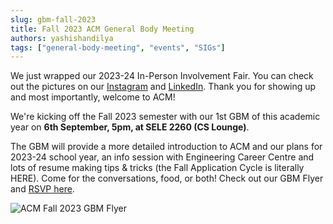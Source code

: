```yaml
---
slug: gbm-fall-2023
title: Fall 2023 ACM General Body Meeting
authors: yashishandilya
tags: ["general-body-meeting", "events", "SIGs"]
---
```


We just wrapped our 2023-24 In-Person Involvement Fair. You can check out the pictures on our [Instagram](https://www.instagram.com/acmatuic/) and [LinkedIn](https://www.linkedin.com/company/acm-cs-uic/). Thank you for showing up and most importantly, welcome to ACM!

We're kicking off the Fall 2023 semester with our 1st GBM of this academic year on **6th September, 5pm, at SELE 2260 (CS Lounge)**.

The GBM will provide a more detailed introduction to ACM and our plans for 2023-24 school year, an info session with Engineering Career Centre and lots of resume making tips & tricks (the Fall Application Cycle is literally HERE). Come for the conversations, food, or both! Check out our GBM Flyer and [RSVP here](https://forms.gle/R4JDYL4d4wCw7DiUA).

![ACM Fall 2023 GBM Flyer](/media/blog/acm-fall-2023-gbm-flyer.png)
